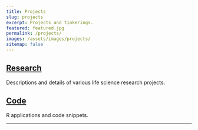 ```yaml
---
title: Projects
slug: projects
excerpt: Projects and tinkerings.
featured: featured.jpg
permalink: /projects/
images: /assets/images/projects/
sitemap: false
---
```


## [Research](research/)

Descriptions and details of various life science research projects.

## [Code](code/)

R applications and code snippets.

***
